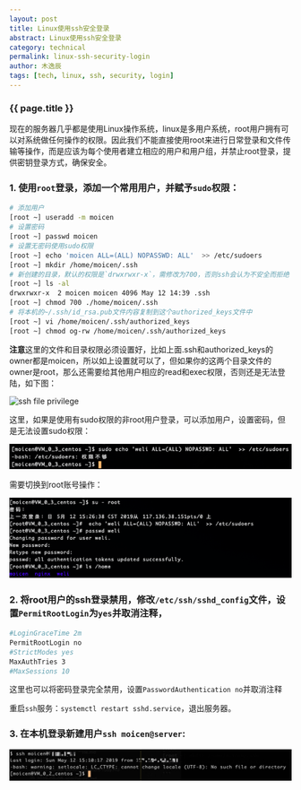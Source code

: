 ```yaml
---
layout: post
title: Linux使用ssh安全登录
abstract: Linux使用ssh安全登录
category: technical
permalink: linux-ssh-security-login
author: 木逸辰
tags: [tech, linux, ssh, security, login]
---
```


### {{ page.title }}

现在的服务器几乎都是使用Linux操作系统，linux是多用户系统，root用户拥有可以对系统做任何操作的权限。因此我们不能直接使用root来进行日常登录和文件传输等操作，而是应该为每个使用者建立相应的用户和用户组，并禁止root登录，提供密钥登录方式，确保安全。

### 1. 使用`root`登录，添加一个常用用户，并赋予`sudo`权限：

```bash
# 添加用户
[root ~] useradd -m moicen
# 设置密码
[root ~] passwd moicen
# 设置无密码使用sudo权限
[root ~] echo 'moicen ALL=(ALL) NOPASSWD: ALL'  >> /etc/sudoers
[root ~] mkdir /home/moicen/.ssh
# 新创建的目录，默认的权限是`drwxrwxr-x`，需修改为700，否则ssh会认为不安全而拒绝
[root ~] ls -al
drwxrwxr-x  2 moicen moicen 4096 May 12 14:39 .ssh
[root ~] chmod 700 ./home/moicen/.ssh
# 将本机的~/.ssh/id_rsa.pub文件内容复制到这个authorized_keys文件中
[root ~] vi /home/moicen/.ssh/authorized_keys
[root ~] chmod og-rw /home/moicen/.ssh/authorized_keys
```


**注意**这里的文件和目录权限必须设置好，比如上面.ssh和authorized_keys的owner都是moicen，所以如上设置就可以了，但如果你的这两个目录文件的owner是root，那么还需要给其他用户相应的read和exec权限，否则还是无法登陆，如下图：

![ssh file privilege](/assets/images/2019-05-12-ssh-file-previlege.png)


这里，如果是使用有sudo权限的非root用户登录，可以添加用户，设置密码，但是无法设置sudo权限：

![set sudo without root](/assets/images/2019-05-12-set-sudo-without-root.jpg)

需要切换到root账号操作：

![su root](/assets/images/2019-05-12-su-root.jpg)


### 2. 将root用户的ssh登录禁用，修改`/etc/ssh/sshd_config`文件，设置`PermitRootLogin`为`yes`并取消注释，

```bash
#LoginGraceTime 2m
PermitRootLogin no
#StrictModes yes
MaxAuthTries 3
#MaxSessions 10
```

这里也可以将密码登录完全禁用，设置`PasswordAuthentication no`并取消注释

重启`ssh`服务：`systemctl restart sshd.service`，退出服务器。


### 3. 在本机登录新建用户`ssh moicen@server`:

![ssh login without password](/assets/images/2019-05-12-moicen-ssh-login.jpg)





